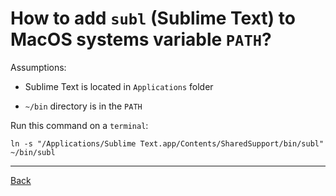 # How to add `subl` (Sublime Text) to MacOS systems variable `PATH`?

Assumptions:  

- Sublime Text is located in `Applications` folder

- `~/bin` directory is in the `PATH`

Run this command on a `terminal`:

```
ln -s "/Applications/Sublime Text.app/Contents/SharedSupport/bin/subl" ~/bin/subl
```

---

[Back](../README.md)
